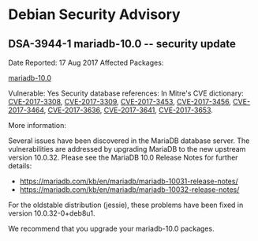 
Debian Security Advisory
========================


DSA-3944-1 mariadb-10.0 -- security update
------------------------------------------



Date Reported:
17 Aug 2017
Affected Packages:

[mariadb-10.0](https://packages.debian.org/src:mariadb-10.0)

Vulnerable:
Yes
Security database references:
In Mitre's CVE dictionary: [CVE-2017-3308](https://security-tracker.debian.org/tracker/CVE-2017-3308), [CVE-2017-3309](https://security-tracker.debian.org/tracker/CVE-2017-3309), [CVE-2017-3453](https://security-tracker.debian.org/tracker/CVE-2017-3453), [CVE-2017-3456](https://security-tracker.debian.org/tracker/CVE-2017-3456), [CVE-2017-3464](https://security-tracker.debian.org/tracker/CVE-2017-3464), [CVE-2017-3636](https://security-tracker.debian.org/tracker/CVE-2017-3636), [CVE-2017-3641](https://security-tracker.debian.org/tracker/CVE-2017-3641), [CVE-2017-3653](https://security-tracker.debian.org/tracker/CVE-2017-3653).  

More information:

Several issues have been discovered in the MariaDB database server. The
vulnerabilities are addressed by upgrading MariaDB to the new upstream
version 10.0.32. Please see the MariaDB 10.0 Release Notes for further
details:


* <https://mariadb.com/kb/en/mariadb/mariadb-10031-release-notes/>
* <https://mariadb.com/kb/en/mariadb/mariadb-10032-release-notes/>


For the oldstable distribution (jessie), these problems have been fixed
in version 10.0.32-0+deb8u1.


We recommend that you upgrade your mariadb-10.0 packages.





